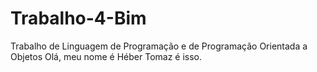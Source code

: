 # Trabalho-4-Bim
Trabalho de Linguagem de Programação e de Programação Orientada a Objetos
Olá, meu nome é Héber Tomaz é isso.

